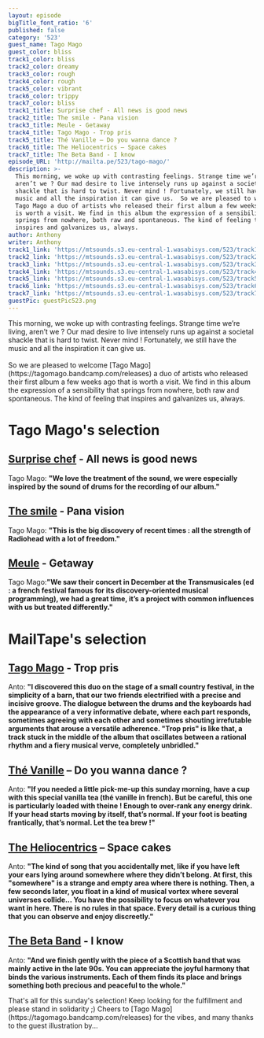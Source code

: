 ```yaml
---
layout: episode
bigTitle_font_ratio: '6'
published: false
category: '523'
guest_name: Tago Mago
guest_color: bliss
track1_color: bliss
track2_color: dreamy
track3_color: rough
track4_color: rough
track5_color: vibrant
track6_color: trippy
track7_color: bliss
track1_title: Surprise chef - All news is good news
track2_title: The smile - Pana vision
track3_title: Meule - Getaway
track4_title: Tago Mago - Trop pris
track5_title: Thé Vanille – Do you wanna dance ?
track6_title: The Heliocentrics – Space cakes
track7_title: The Beta Band - I know
episode_URL: 'http://mailta.pe/523/tago-mago/'
description: >-
  This morning, we woke up with contrasting feelings. Strange time we’re living,
  aren’t we ? Our mad desire to live intensely runs up against a societal
  shackle that is hard to twist. Never mind ! Fortunately, we still have the
  music and all the inspiration it can give us.  So we are pleased to welcome
  Tago Mago a duo of artists who released their first album a few weeks ago that
  is worth a visit. We find in this album the expression of a sensibility that
  springs from nowhere, both raw and spontaneous. The kind of feeling that
  inspires and galvanizes us, always.
author: Anthony
writer: Anthony
track1_link: 'https://mtsounds.s3.eu-central-1.wasabisys.com/523/track1.mp3'
track2_link: 'https://mtsounds.s3.eu-central-1.wasabisys.com/523/track2.mp3'
track3_link: 'https://mtsounds.s3.eu-central-1.wasabisys.com/523/track3.mp3'
track4_link: 'https://mtsounds.s3.eu-central-1.wasabisys.com/523/track4.mp3'
track5_link: 'https://mtsounds.s3.eu-central-1.wasabisys.com/523/track5.mp3'
track6_link: 'https://mtsounds.s3.eu-central-1.wasabisys.com/523/track6.mp3'
track7_link: 'https://mtsounds.s3.eu-central-1.wasabisys.com/523/track7.mp3'
guestPic: guestPic523.png
---
```

<p id="introduction">This morning, we woke up with contrasting feelings. Strange time we’re living, aren’t we ? Our mad desire to live intensely runs up against a societal shackle that is hard to twist. Never mind ! Fortunately, we still have the music and all the inspiration it can give us.
<br><br>
So we are pleased to welcome [Tago Mago](https://tagomago.bandcamp.com/releases) a duo of artists who released their first album a few weeks ago that is worth a visit. We find in this album the expression of a sensibility that springs from nowhere, both raw and spontaneous. The kind of feeling that inspires and galvanizes us, always.</p>

# Tago Mago's selection

## [Surprise chef](https://surprisechef.bandcamp.com/) - All news is good news
Tago Mago: **"**We love the treatment of the sound, we were especially inspired by the sound of drums for the recording of our album.**"**

## [The smile](https://thesmiletheband.com/) - Pana vision
Tago Mago: **"**This is the big discovery of recent times : all the strength of Radiohead with a lot of freedom.**"**

##  [Meule](https://legroupemeule.bandcamp.com/releases) - Getaway
Tago Mago:**"**We saw their concert in December at the Transmusicales (ed : a french festival famous for its discovery-oriented musical programming), we had a great time, it’s a project with common influences with us but treated differently.**"**

# MailTape's selection

## [Tago Mago](https://tagomago.bandcamp.com/releases) - Trop pris
Anto: **"**I discovered this duo on the stage of a small country festival, in the simplicity of a barn, that our two friends electrified with a precise and incisive groove. The dialogue between the drums and the keyboards had the appearance of a very informative debate, where each part responds, sometimes agreeing with each other and sometimes shouting irrefutable arguments that arouse a versatile adherence. 
"Trop pris" is like that, a track stuck in the middle of the album that oscillates between a rational rhythm and a fiery musical verve, completely unbridled.**"**

## [Thé Vanille](https://thevanille.bandcamp.com/) – Do you wanna dance ?
Anto: **"**If you needed a little pick-me-up this sunday morning, have a cup with this special vanilla tea (thé vanille in french). But be careful, this one is particularly loaded with theine ! Enough to over-rank any energy drink. If your head starts moving by itself, that’s normal. If your foot is beating frantically, that’s normal. Let the tea brew !**"**

## [The Heliocentrics](https://theheliocentrics.bandcamp.com/) – Space cakes
Anto: **"**The kind of song that you accidentally met, like if you have left your ears lying around somewhere where they didn’t belong. At first, this "somewhere" is a strange and empty area where there is nothing. Then, a few seconds later, you float in a kind of musical vortex where several universes collide… You have the possibility to focus on whatever you want in here. There is no rules in that space. Every detail is a curious thing that you can observe and enjoy discreetly.**"**

## [The Beta Band](https://gonzai.com/20-ans-apres-lhistoire-completement-foiree-de-the-beta-band/) - I know
Anto: **"**And we finish gently with the piece of a Scottish band that was mainly active in the late 90s. You can appreciate the joyful harmony that binds the various instruments. Each of them finds its place and brings something both precious and peaceful to the whole.**"**

<p id="outroduction">That's all for this sunday's selection! Keep looking for the fulfillment and please stand in solidarity ;) Cheers to [Tago Mago](https://tagomago.bandcamp.com/releases) for the vibes, and many thanks to the guest illustration by...</p>
